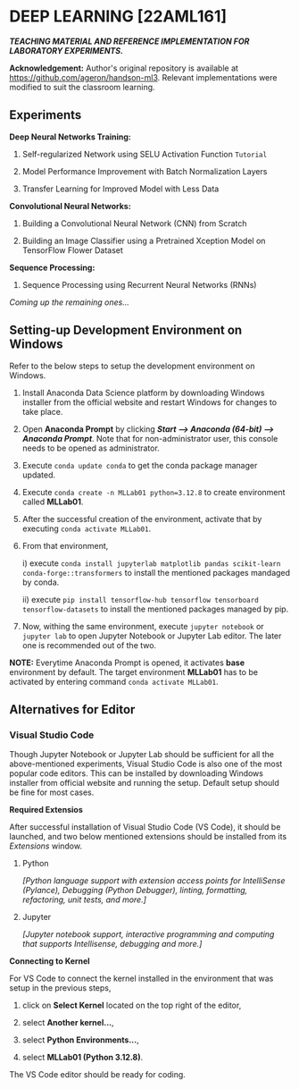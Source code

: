 # DEEP LEARNING [22AML161]

**_TEACHING MATERIAL AND REFERENCE IMPLEMENTATION FOR LABORATORY EXPERIMENTS._**

**Acknowledgement:** Author's original repository is available at https://github.com/ageron/handson-ml3. Relevant implementations were modified to suit the classroom learning.

## Experiments

**Deep Neural Networks Training:**

1. Self-regularized Network using SELU Activation Function `Tutorial`

2. Model Performance Improvement with Batch Normalization Layers

3. Transfer Learning for Improved Model with Less Data

**Convolutional Neural Networks:**

1. Building a Convolutional Neural Network (CNN) from Scratch

2. Building an Image Classifier using a Pretrained Xception Model on TensorFlow Flower Dataset

**Sequence Processing:**

1. Sequence Processing using Recurrent Neural Networks (RNNs)


_Coming up the remaining ones..._


## Setting-up Development Environment on Windows

Refer to the below steps to setup the development environment on Windows.

1. Install Anaconda Data Science platform by downloading Windows installer from the official website and restart Windows for changes to take place.

2. Open **Anaconda Prompt** by clicking _**Start --> Anaconda (64-bit) --> Anaconda Prompt**_. Note that for non-administrator user, this console needs to be opened as administrator.

3. Execute `conda update conda` to get the conda package manager updated.

4. Execute `conda create -n MLLab01 python=3.12.8` to create environment called **MLLab01**.

5. After the successful creation of the environment, activate that by executing `conda activate MLLab01`.

5. From that environment,

    i) execute `conda install jupyterlab matplotlib pandas scikit-learn conda-forge::transformers` to install the mentioned packages mandaged by conda.

    ii) execute `pip install tensorflow-hub tensorflow tensorboard tensorflow-datasets` to install the mentioned packages managed by pip.

6. Now, withing the same environment, execute `jupyter notebook` or `jupyter lab` to open Jupyter Notebook or Jupyter Lab editor. The later one is recommended out of the two.

**NOTE:** Everytime Anaconda Prompt is opened, it activates **base** environment by default. The target environment **MLLab01** has to be activated by entering command `conda activate MLLab01`.


## Alternatives for Editor

### Visual Studio Code

Though Jupyter Notebook or Jupyter Lab should be sufficient for all the above-mentioned experiments, Visual Studio Code is also one of the most popular code editors. This can be installed by downloading Windows installer from official website and running the setup. Default setup should be fine for most cases.

**Required Extensios**

After successful installation of Visual Studio Code (VS Code), it should be launched, and two below mentioned extensions should be installed from its _Extensions_ window.

1. Python 

    _[Python language support with extension access points for IntelliSense (Pylance), Debugging (Python Debugger), linting, formatting, refactoring, unit tests, and more.]_

2. Jupyter

    _[Jupyter notebook support, interactive programming and computing that supports Intellisense, debugging and more.]_

**Connecting to Kernel**

For VS Code to connect the kernel installed in the environment that was setup in the previous steps, 

1. click on **Select Kernel** located on the top right of the editor,

2. select **Another kernel...**,

3. select **Python Environments...**,

4. select **MLLab01 (Python 3.12.8)**.

The VS Code editor should be ready for coding.
